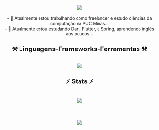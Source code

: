 <h1 align="center">
<img src="https://readme-typing-svg.herokuapp.com/?font=Righteous&size=35&center=true&vCenter=true&width=500&height=70&duration=4000&lines=olá!+👋;+me+chamo+Jhony!;" />
</h1>

<div align="center">
  - 🔭 Atualmente estou trabalhando como freelancer e estudo ciências da computação na PUC Minas...
  <br>
  - 🌱 Atualmente estou estudando Dart, Flutter, e Spring, aprendendo inglês aos poucos...
</div>

<h2 align="center">⚒️ Linguagens-Frameworks-Ferramentas ⚒️</h2>
<br>
<div align="center">
  <img src="https://skillicons.dev/icons?i=github,git,java,spring,dart,flutter,javascript,mysql,cpp,vscode,androidstudio" />
</div>

<h2 align="center">⚡ Stats ⚡</h2>
<br>
<div align="center">
  <picture>
    <source
      srcset="https://github-readme-stats.vercel.app/api?username=lcsjhonyyy&show_icons=true&theme=dark"
      media="(prefers-color-scheme: dark)"
    />
    <source
      srcset="https://github-readme-stats.vercel.app/api?username=lcsjhonyyy&show_icons=true"
      media="(prefers-color-scheme: light), (prefers-color-scheme: no-preference)"
    />
    <img src="https://github-readme-stats.vercel.app/api?username=lcsjhonyyy&show_icons=true" />
  </picture>
</div>
<br>
<h1 align="center">
<img src="https://readme-typing-svg.herokuapp.com/?font=Righteous&size=35&center=true&vCenter=true&width=500&height=70&duration=4000&lines=obrigado+pela+atenção!;" />
</h1>
